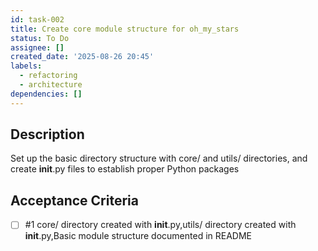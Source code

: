 ```yaml
---
id: task-002
title: Create core module structure for oh_my_stars
status: To Do
assignee: []
created_date: '2025-08-26 20:45'
labels:
  - refactoring
  - architecture
dependencies: []
---
```


## Description

Set up the basic directory structure with core/ and utils/ directories, and create __init__.py files to establish proper Python packages

## Acceptance Criteria
<!-- AC:BEGIN -->
- [ ] #1 core/ directory created with __init__.py,utils/ directory created with __init__.py,Basic module structure documented in README
<!-- AC:END -->
